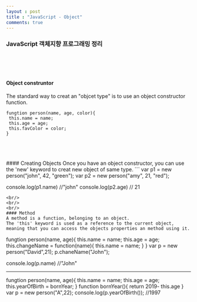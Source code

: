 ```yaml
---
layout : post
title : "JavaScript - Object"
comments: true
---
```


### JavaScript 객체지향 프로그래밍 정리
<br/>
<br/>
<br/>

#### Object construntor
The standard way to creat an "objcet type" is to use an object constructor function.
```
fungtion person(name, age, color){
 this.name = name;
 this.age = age;
 this.favColor = color;
}
```
<br/>
<br/>
<br/>
#### Creating Objects
Once you have an object constructor, you can use the 'new' keyword to creat new object of same type.
```
var p1 = new person("john", 42, "green");
var p2 = new person("amy", 21, "red");

console.log(p1.name) //"john"
console.log(p2.age) // 21
```
<br/>
<br/>
<br/>
#### Method
A method is a function, belonging to an object.
The 'this' keyword is used as a reference to the current object, meaning that you can access the objects properties an method using it.
```
fungtion person(name, age){
 this.name = name;
 this.age = age;
 this.changeName = function(name){
  this.name = name;
 }
}
var p = new person("David",21);
p.chaneName("John");

console.log(p.name) //"John"

---

fungtion person(name, age){
 this.name = name;
 this.age = age;
 this.yearOfBirth = bornYear;
}
function bornYear(){
  return 2019- this.age
}
var p = new person("A",22);
console.log(p.yearOfBirth()); //1997
```
